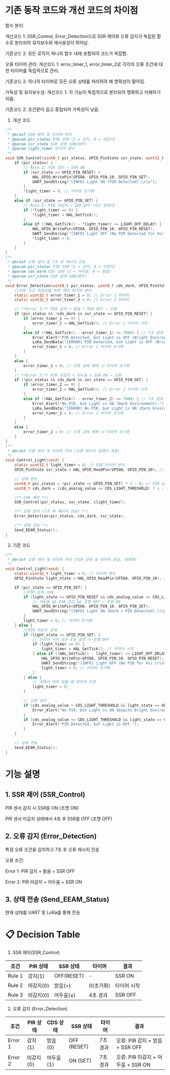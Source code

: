 # 기존 동작 코드와 개선 코드의 차이점 
함수 분리:

개선코드 1: SSR_Control, Error_Detection으로 SSR 제어와 오류 감지가 독립된 함수로 분리되어 유지보수와 재사용성이 뛰어남.

기존코드 2: 모든 로직이 하나의 함수 내에 포함되어 코드가 복잡함.

오류 타이머 관리:
개선코드 1: error_timer_1, error_timer_2로 각각의 오류 조건에 대한 타이머를 독립적으로 관리.

기존코드 2: 하나의 타이머로 모든 오류 상태를 처리하려 해 명확성이 떨어짐.

가독성 및 유지보수성:
개선코드 1: 각 기능이 독립적으로 분리되어 명확하고 이해하기 쉬움.

기존코드 2: 조건문이 길고 중첩되어 가독성이 낮음.
1. 개선 코드
```C
/**
 * @brief SSR 제어 및 타이머 처리
 * @param pir_status PIR 상태 (1 = 감지, 0 = 미감지)
 * @param ssr_state SSR 상태 (ON/OFF)
 * @param light_timer 타이머 변수
 */
void SSR_Control(uint8_t pir_status, GPIO_PinState ssr_state, uint32_t *light_timer) {
    if (pir_status) {
        // Rule 1: PIR 감지 → SSR ON
        if (ssr_state == GPIO_PIN_RESET) {
            HAL_GPIO_WritePin(GPIOA, GPIO_PIN_10, GPIO_PIN_SET);
            UART_SendString("[INFO] Light ON (PIR Detected).\r\n");
        }
        *light_timer = 0; // 타이머 초기화
    }
    else if (ssr_state == GPIO_PIN_SET) {
        // Rule 2: PIR 미감지 → SSR OFF (4초 딜레이)
        if (*light_timer == 0) {
            *light_timer = HAL_GetTick();
        }
        else if ((HAL_GetTick() - *light_timer) >= LIGHT_OFF_DELAY) {
            HAL_GPIO_WritePin(GPIOA, GPIO_PIN_10, GPIO_PIN_RESET);
            UART_SendString("[INFO] Light OFF (No PIR Detected for 4s).\r\n");
            *light_timer = 0;
        }
    }
}
/**
 * @brief 오류 감지 및 7초 후 메시지 전송
 * @param pir_status PIR 상태 (1 = 감지, 0 = 미감지)
 * @param cds_dark CDS 상태 (1 = 어두움, 0 = 밝음)
 * @param ssr_state SSR 상태 (ON/OFF)
 */
void Error_Detection(uint8_t pir_status, uint8_t cds_dark, GPIO_PinState ssr_state) {
	//오류 조건 독립성을 위한 에러 타이머 분리
    static uint32_t error_timer_1 = 0; // Error 1 타이머
    static uint32_t error_timer_2 = 0; // Error 2 타이머

    // **Error 1:** PIR 감지 + 밝음 + SSR OFF → 오류
    if (pir_status && !cds_dark && ssr_state == GPIO_PIN_RESET) {
        if (error_timer_1 == 0) {
            error_timer_1 = HAL_GetTick(); // Error 1 타이머 시작
        }
        else if ((HAL_GetTick() - error_timer_1) >= 7000) { // 7초 경과 후 오류 메시지
            Error_Alert("PIR Detected, but Light is OFF (Bright Environment).");
            LoRa_SendData("[ERROR] PIR Detected, but Light is OFF (Bright Environment).");
            error_timer_1 = 0; // Error 1 타이머 초기화
        }
    }
    else {
        error_timer_1 = 0; // 오류 상태 해제 시 타이머 초기화
    }
    // **Error 2:** PIR 미감지 + 어두움 + SSR ON → 오류
    if (!pir_status && cds_dark && ssr_state == GPIO_PIN_SET) {
        if (error_timer_2 == 0) {
            error_timer_2 = HAL_GetTick(); // Error 2 타이머 시작
        }
        else if ((HAL_GetTick() - error_timer_2) >= 7000) { // 7초 경과 후 오류 메시지
            Error_Alert("No PIR, but Light is ON (Dark Environment).");
            LoRa_SendData("[ERROR] No PIR, but Light is ON (Dark Environment).");
            error_timer_2 = 0; // Error 2 타이머 초기화
        }
    }
    else {
        error_timer_2 = 0; // 오류 상태 해제 시 타이머 초기화
    }
}
/**
 * @brief 조명 제어 및 타이머 처리 (오류 메시지 딜레이 포함)
 */
void Control_Light(void) {
    static uint32_t light_timer = 0; // SSR 타이머 변수
    GPIO_PinState ssr_state = HAL_GPIO_ReadPin(GPIOA, GPIO_PIN_10); // SSR 상태 확인

    // 상태 변수
    uint8_t pir_status = (pir_state == GPIO_PIN_SET) ? 1 : 0; // PIR 상태 (1 = 감지, 0 = 미감지)
    uint8_t cds_dark = (cds_analog_value <= CDS_LIGHT_THRESHOLD) ? 1 : 0; // CDS 상태 (1 = 어두움, 0 = 밝음)

    /** SSR 제어 **/
    SSR_Control(pir_status, ssr_state, &light_timer);

    /** 오류 감지 (7초 후 메시지 전송) **/
    Error_Detection(pir_status, cds_dark, ssr_state);

    /** 상태 전송 **/
    Send_EEAM_Status();
}
```
2. 기존 코드
```C
/**
 * @brief 조명 제어 및 타이머 처리 (PIR 상태 및 타이머 중심, 최적화)
 */
void Control_Light(void) {
    static uint32_t light_timer = 0; // 타이머 변수
    GPIO_PinState light_state = HAL_GPIO_ReadPin(GPIOA, GPIO_PIN_10); // 현재 조명 상태

    if (pir_state == GPIO_PIN_SET) {
        //PIR 감지 상태
        if (light_state == GPIO_PIN_RESET && cds_analog_value <= CDS_LIGHT_THRESHOLD) {
            // 어두움 && PIR 감지 && 조명 OFF → 조명 ON
            HAL_GPIO_WritePin(GPIOA, GPIO_PIN_10, GPIO_PIN_SET);
            UART_SendString("[INFO] Light ON (Dark + PIR Detected).\r\n");
        }
        light_timer = 0; // 타이머 초기화
    } else {
        //PIR 미감지 상태
        if (light_state == GPIO_PIN_SET) {
            // 타이머 시작 또는 4초 경과 시 조명 OFF
            if (light_timer == 0) {
                light_timer = HAL_GetTick(); // 타이머 시작
            } else if ((HAL_GetTick() - light_timer) >= LIGHT_OFF_DELAY) {
                HAL_GPIO_WritePin(GPIOA, GPIO_PIN_10, GPIO_PIN_RESET); // 조명 OFF
                UART_SendString("[INFO] Light OFF (No PIR for 4s).\r\n");
                light_timer = 0; // 타이머 초기화
            }
        } else {
            // 조명이 꺼져 있을 때 타이머 리셋
            light_timer = 0;
        }

        // 오류 감지
        if (cds_analog_value > CDS_LIGHT_THRESHOLD && light_state == GPIO_PIN_SET) {
            Error_Alert("No PIR, but Light is ON despite Bright Environment.");
        }
        if (cds_analog_value <= CDS_LIGHT_THRESHOLD && light_state == GPIO_PIN_RESET) {
            Error_Alert("PIR Detected, but Light is OFF.");
        }
    }

    // 상태 전송
    Send_EEAM_Status();
}
```

# 기능 설명
## 1. SSR 제어 (SSR_Control)
PIR 센서 감지 시 SSR을 ON (조명 ON)

PIR 센서 미감지 상태에서 4초 후 SSR을 OFF (조명 OFF)

## 2. 오류 감지 (Error_Detection)

특정 오류 조건을 감지하고 7초 후 오류 메시지 전송

오류 조건:

Error 1: PIR 감지 + 밝음 + SSR OFF

Error 2: PIR 미감지 + 어두움 + SSR ON

## 3. 상태 전송 (Send_EEAM_Status)

현재 상태를 UART 및 LoRa를 통해 전송



# 📋 Decision Table
1. SSR 제어(SSR_Control)
   
| 조건       | PIR 상태 |  SSR 상태  | 타이머    | 결과       |
|------------|----------|-----------|-----------|-----------|
| Rule 1     | 감지(1)  |OFF(RESET) |     -     | SSR ON    |
| Rule 2     | 미감지(0)|  밝음(>)  | 0(초기화)  | 타이머 시작|
| Rule 3     | 미감지(0)| 어두움(≤) | 4초 경과   | SSR OFF   |

2. 오류 감지 (Error_Detection)

| 조건        | PIR 상태 |  CDS 상태  | SSR 상태       | 타이머     |   결과   |
|------------ |----------|-----------|--------------|-----------|--------------------------------|
| Error 1     | 감지(1)  |밝음 (0)    |  OFF (RESET) | 7초 경과    |오류: PIR 감지 + 밝음 + SSR OFF|
| Error 2     | 미감지(0)|어두움 (1)  | ON (SET)      | 7초 경과   |오류: PIR 미감지 + 어두움 + SSR ON|
